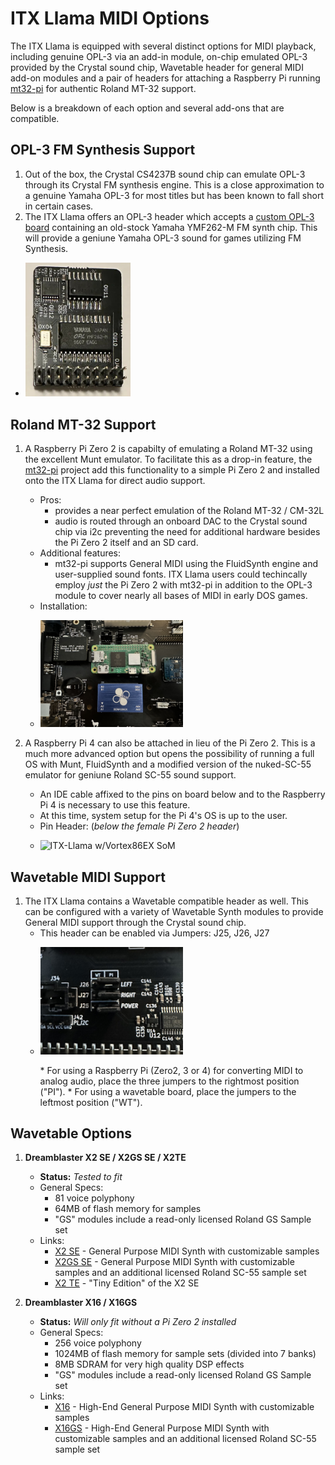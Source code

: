 # ITX Llama MIDI Options

The ITX Llama is equipped with several distinct options for MIDI playback, including genuine OPL-3 via an add-in module, on-chip emulated OPL-3 provided by the Crystal sound chip, Wavetable header for general MIDI add-on modules and a pair of headers for attaching a Raspberry Pi running [mt32-pi][mt32-pi] for authentic Roland MT-32 support. 

Below is a breakdown of each option and several add-ons that are compatible.

## OPL-3 FM Synthesis Support

1. Out of the box, the Crystal CS4237B sound chip can emulate OPL-3 through its Crystal FM synthesis engine. This is a close approximation to a genuine Yamaha OPL-3 for most titles but has been known to fall short in certain cases. 
1. The ITX Llama offers an OPL-3 header which accepts a [custom OPL-3 board][opl3module] containing an old-stock Yamaha YMF262-M FM synth chip. This will provide a geniune Yamaha OPL-3 sound for games utilizing FM Synthesis. 
  * <p><img src=../images/opl3module.jpg title="OPL3 Module" width=35%></p>

## Roland MT-32 Support

1. A Raspberry Pi Zero 2 is capabilty of emulating a Roland MT-32 using the excellent Munt emulator. To facilitate this as a drop-in feature, the [mt32-pi][mt32-pi] project add this functionality to a simple Pi Zero 2 and installed onto the ITX Llama for direct audio support.
    * Pros: 
        * provides a near perfect emulation of the Roland MT-32 / CM-32L
        * audio is routed through an onboard DAC to the Crystal sound chip via i2c preventing the need for additional hardware besides the Pi Zero 2 itself and an SD card.
    * Additional features:
        * mt32-pi supports General MIDI using the FluidSynth engine and user-supplied sound fonts. ITX Llama users could techincally employ *just* the Pi Zero 2 with mt32-pi in addition to the OPL-3 module to cover nearly all bases of MIDI in early DOS games.
    * Installation:
    * <p><img src=../images/pi-zero2-alignment.jpg title="Pi Zero 2 Alignment" width=50%></p>

2. A Raspberry Pi 4 can also be attached in lieu of the Pi Zero 2. This is a much more advanced option but opens the possibility of running a full OS with Munt, FluidSynth and a modified version of the nuked-SC-55 emulator for geniune Roland SC-55 sound support.
    * An IDE cable affixed to the pins on board below and to the Raspberry Pi 4 is necessary to use this feature. 
    * At this time, system setup for the Pi 4's OS is up to the user.
    * Pin Header: (_below the female Pi Zero 2 header_)
    * <p><img src=itxllama/images/som-alignment-1.jpg title="ITX-Llama w/Vortex86EX SoM" width=50%></p>

## Wavetable MIDI Support

1. The ITX Llama contains a Wavetable compatible header as well. This can be configured with a variety of Wavetable Synth modules to provide General MIDI support through the Crystal sound chip.
    * This header can be enabled via Jumpers: J25, J26, J27
    * <p><img src=../images/pi-wt.jpg title="PI/WT configuration" width=50%></p>
        * For using a Raspberry Pi (Zero2, 3 or 4) for converting MIDI to analog audio, place the three jumpers to the rightmost position ("PI").  
        * For using a wavetable board, place the jumpers to the leftmost position ("WT").
      
## Wavetable Options

1. **Dreamblaster X2 SE / X2GS SE / X2TE**
    * **Status:** _Tested to fit_
    * General Specs:
        * 81 voice polyphony
        * 64MB of flash memory for samples
        * "GS" modules include a read-only licensed Roland GS Sample set
    * Links:
        * [X2 SE][X2SE] - General Purpose MIDI Synth with customizable samples
        * [X2GS SE][X2GS-SE] - General Purpose MIDI Synth with customizable samples and an additional licensed Roland SC-55 sample set
        * [X2 TE][X2TE] - "Tiny Edition" of the X2 SE

1. **Dreamblaster X16 / X16GS**
    * **Status:** _Will only fit without a Pi Zero 2 installed_
    * General Specs:
        * 256 voice polyphony
        * 1024MB of flash memory for sample sets (divided into 7 banks)
        * 8MB SDRAM for very high quality DSP effects
        * "GS" modules include a read-only licensed Roland GS Sample set
    * Links:
        * [X16][X16] - High-End General Purpose MIDI Synth with customizable samples
        * [X16GS][X16GS] - High-End General Purpose MIDI Synth with customizable samples and an additional licensed Roland SC-55 sample set

[X2SE]: https://www.serdashop.com/X2-SE
[X2GS-SE]: https://www.serdashop.com/X2GS-SE
[X2TE]: https://www.serdashop.com/X2TE
[X16]: https://www.serdashop.com/DreamBlaster-X16
[X16GS]: https://www.serdashop.com/DreamBlaster-X16GS
[mt32-pi]: https://github.com/dwhinham/mt32-pi
[opl3module]: https://retrodreams.ca/products/llama-opl3-module